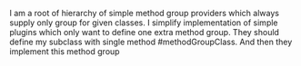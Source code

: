 I am a root of hierarchy of simple method group providers which always supply only group for given classes.
I simplify implementation of simple plugins which only want to define one extra method group.
They should define my subclass with single method #methodGroupClass. And then they implement this method group